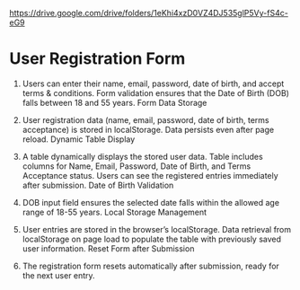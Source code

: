 https://drive.google.com/drive/folders/1eKhi4xzD0VZ4DJ535glP5Vy-fS4c-eG9
# User Registration Form

1. Users can enter their name, email, password, date of birth, and accept terms & conditions.
Form validation ensures that the Date of Birth (DOB) falls between 18 and 55 years.
Form Data Storage

2. User registration data (name, email, password, date of birth, terms acceptance) is stored in localStorage.
Data persists even after page reload.
Dynamic Table Display

3. A table dynamically displays the stored user data.
Table includes columns for Name, Email, Password, Date of Birth, and Terms Acceptance status.
Users can see the registered entries immediately after submission.
Date of Birth Validation

4. DOB input field ensures the selected date falls within the allowed age range of 18-55 years.
Local Storage Management

5. User entries are stored in the browser’s localStorage.
Data retrieval from localStorage on page load to populate the table with previously saved user information.
Reset Form after Submission

6. The registration form resets automatically after submission, ready for the next user entry.
